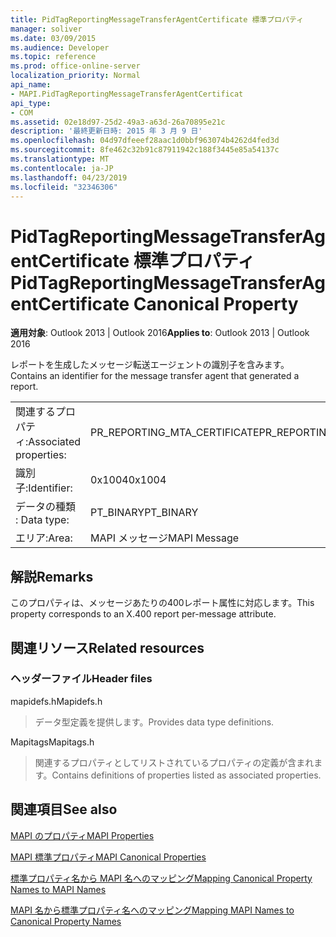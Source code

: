 ```yaml
---
title: PidTagReportingMessageTransferAgentCertificate 標準プロパティ
manager: soliver
ms.date: 03/09/2015
ms.audience: Developer
ms.topic: reference
ms.prod: office-online-server
localization_priority: Normal
api_name:
- MAPI.PidTagReportingMessageTransferAgentCertificat
api_type:
- COM
ms.assetid: 02e18d97-25d2-49a3-a63d-26a70895e21c
description: '最終更新日時: 2015 年 3 月 9 日'
ms.openlocfilehash: 04d97dfeeef28aac1d0bbf963074b4262d4fed3d
ms.sourcegitcommit: 8fe462c32b91c87911942c188f3445e85a54137c
ms.translationtype: MT
ms.contentlocale: ja-JP
ms.lasthandoff: 04/23/2019
ms.locfileid: "32346306"
---
```

# <a name="pidtagreportingmessagetransferagentcertificate-canonical-property"></a><span data-ttu-id="adf79-103">PidTagReportingMessageTransferAgentCertificate 標準プロパティ</span><span class="sxs-lookup"><span data-stu-id="adf79-103">PidTagReportingMessageTransferAgentCertificate Canonical Property</span></span>

  
  
<span data-ttu-id="adf79-104">**適用対象**: Outlook 2013 | Outlook 2016</span><span class="sxs-lookup"><span data-stu-id="adf79-104">**Applies to**: Outlook 2013 | Outlook 2016</span></span> 
  
<span data-ttu-id="adf79-105">レポートを生成したメッセージ転送エージェントの識別子を含みます。</span><span class="sxs-lookup"><span data-stu-id="adf79-105">Contains an identifier for the message transfer agent that generated a report.</span></span>
  
|||
|:-----|:-----|
|<span data-ttu-id="adf79-106">関連するプロパティ:</span><span class="sxs-lookup"><span data-stu-id="adf79-106">Associated properties:</span></span>  <br/> |<span data-ttu-id="adf79-107">PR_REPORTING_MTA_CERTIFICATE</span><span class="sxs-lookup"><span data-stu-id="adf79-107">PR_REPORTING_MTA_CERTIFICATE</span></span>  <br/> |
|<span data-ttu-id="adf79-108">識別子:</span><span class="sxs-lookup"><span data-stu-id="adf79-108">Identifier:</span></span>  <br/> |<span data-ttu-id="adf79-109">0x1004</span><span class="sxs-lookup"><span data-stu-id="adf79-109">0x1004</span></span>  <br/> |
|<span data-ttu-id="adf79-110">データの種類 : </span><span class="sxs-lookup"><span data-stu-id="adf79-110">Data type:</span></span>  <br/> |<span data-ttu-id="adf79-111">PT_BINARY</span><span class="sxs-lookup"><span data-stu-id="adf79-111">PT_BINARY</span></span>  <br/> |
|<span data-ttu-id="adf79-112">エリア:</span><span class="sxs-lookup"><span data-stu-id="adf79-112">Area:</span></span>  <br/> |<span data-ttu-id="adf79-113">MAPI メッセージ</span><span class="sxs-lookup"><span data-stu-id="adf79-113">MAPI Message</span></span>  <br/> |
   
## <a name="remarks"></a><span data-ttu-id="adf79-114">解説</span><span class="sxs-lookup"><span data-stu-id="adf79-114">Remarks</span></span>

<span data-ttu-id="adf79-115">このプロパティは、メッセージあたりの400レポート属性に対応します。</span><span class="sxs-lookup"><span data-stu-id="adf79-115">This property corresponds to an X.400 report per-message attribute.</span></span>
  
## <a name="related-resources"></a><span data-ttu-id="adf79-116">関連リソース</span><span class="sxs-lookup"><span data-stu-id="adf79-116">Related resources</span></span>

### <a name="header-files"></a><span data-ttu-id="adf79-117">ヘッダーファイル</span><span class="sxs-lookup"><span data-stu-id="adf79-117">Header files</span></span>

<span data-ttu-id="adf79-118">mapidefs.h</span><span class="sxs-lookup"><span data-stu-id="adf79-118">Mapidefs.h</span></span>
  
> <span data-ttu-id="adf79-119">データ型定義を提供します。</span><span class="sxs-lookup"><span data-stu-id="adf79-119">Provides data type definitions.</span></span>
    
<span data-ttu-id="adf79-120">Mapitags</span><span class="sxs-lookup"><span data-stu-id="adf79-120">Mapitags.h</span></span>
  
> <span data-ttu-id="adf79-121">関連するプロパティとしてリストされているプロパティの定義が含まれます。</span><span class="sxs-lookup"><span data-stu-id="adf79-121">Contains definitions of properties listed as associated properties.</span></span>
    
## <a name="see-also"></a><span data-ttu-id="adf79-122">関連項目</span><span class="sxs-lookup"><span data-stu-id="adf79-122">See also</span></span>



[<span data-ttu-id="adf79-123">MAPI のプロパティ</span><span class="sxs-lookup"><span data-stu-id="adf79-123">MAPI Properties</span></span>](mapi-properties.md)
  
[<span data-ttu-id="adf79-124">MAPI 標準プロパティ</span><span class="sxs-lookup"><span data-stu-id="adf79-124">MAPI Canonical Properties</span></span>](mapi-canonical-properties.md)
  
[<span data-ttu-id="adf79-125">標準プロパティ名から MAPI 名へのマッピング</span><span class="sxs-lookup"><span data-stu-id="adf79-125">Mapping Canonical Property Names to MAPI Names</span></span>](mapping-canonical-property-names-to-mapi-names.md)
  
[<span data-ttu-id="adf79-126">MAPI 名から標準プロパティ名へのマッピング</span><span class="sxs-lookup"><span data-stu-id="adf79-126">Mapping MAPI Names to Canonical Property Names</span></span>](mapping-mapi-names-to-canonical-property-names.md)

